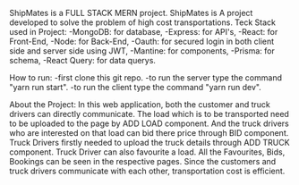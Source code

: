 ShipMates is a FULL STACK MERN project.
ShipMates is A project developed to solve the problem of high cost transportations.
Teck Stack used in Project:
  -MongoDB: for database,
  -Express: for API's,
  -React: for Front-End,
  -Node: for Back-End,
  -Oauth: for secured login in both client side and server side using JWT,
  -Mantine: for components,
  -Prisma: for schema,
  -React Query: for data querys.
  
How to run:
  -first clone this git repo.
  -to run the server type the command "yarn run start".
  -to run the client type the command "yarn run dev".

About the Project:
In this web application, both the customer and truck drivers can directly communicate.
The load which is to be transported need to be uploaded to the page by ADD LOAD component. And the truck drivers who are interested on that load can bid there price through BID component.
Truck Drivers firstly needed to upload the truck details through ADD TRUCK component.
Truck Driver can also favourite a load.
All the Favourites, Bids, Bookings can be seen in the respective pages.
Since the customers and truck drivers communicate with each other, transportation cost is efficient.
